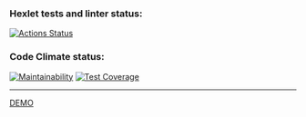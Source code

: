 ### Hexlet tests and linter status:
[![Actions Status](https://github.com/lociero/frontend-project-lvl3/workflows/hexlet-check/badge.svg)](https://github.com/lociero/frontend-project-lvl3/actions)

### Code Climate status:
[![Maintainability](https://api.codeclimate.com/v1/badges/36e59335fe72851e7d6e/maintainability)](https://codeclimate.com/github/lociero/frontend-project-lvl3/maintainability)
[![Test Coverage](https://api.codeclimate.com/v1/badges/36e59335fe72851e7d6e/test_coverage)](https://codeclimate.com/github/lociero/frontend-project-lvl3/test_coverage)

<hr>

[DEMO](https://frontend-project-lvl3-mocha.vercel.app/)